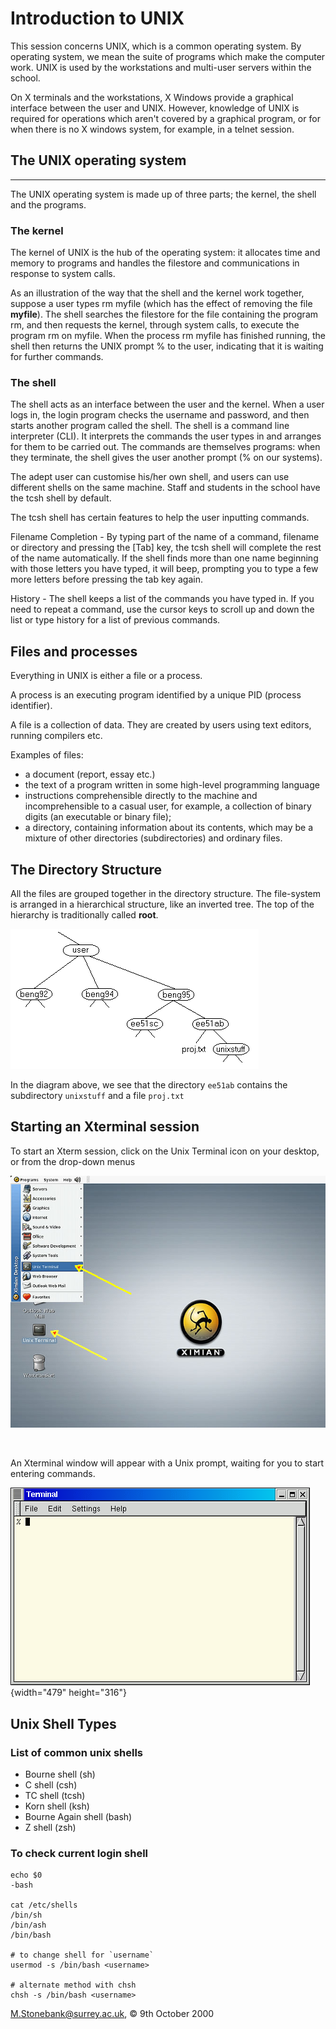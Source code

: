 # Introduction to UNIX

This session concerns UNIX, which is a common operating system. By
operating system, we mean the suite of programs which make the computer
work. UNIX is used by the workstations and multi-user servers within the
school.

On X terminals and the workstations, X Windows provide a graphical
interface between the user and UNIX. However, knowledge of UNIX is
required for operations which aren't covered by a graphical program, or
for when there is no X windows system, for example, in a telnet session.

## The UNIX operating system
-------------------------

The UNIX operating system is made up of three parts; the kernel, the
shell and the programs.

### The kernel

The kernel of UNIX is the hub of the operating system: it allocates time
and memory to programs and handles the filestore and communications in
response to system calls.

As an illustration of the way that the shell and the kernel work
together, suppose a user types rm myfile (which has the effect of
removing the file **myfile**). The shell searches the filestore for the
file containing the program rm, and then requests the kernel, through
system calls, to execute the program rm on myfile. When the process rm
myfile has finished running, the shell then returns the UNIX prompt % to
the user, indicating that it is waiting for further commands.

### The shell

The shell acts as an interface between the user and the kernel. When a
user logs in, the login program checks the username and password, and
then starts another program called the shell. The shell is a command
line interpreter (CLI). It interprets the commands the user types in and
arranges for them to be carried out. The commands are themselves
programs: when they terminate, the shell gives the user another prompt
(% on our systems).

The adept user can customise his/her own shell, and users can use
different shells on the same machine. Staff and students in the school
have the tcsh shell by default.

The tcsh shell has certain features to help the user inputting commands.

Filename Completion - By typing part of the name of a command, filename
or directory and pressing the \[Tab\] key, the tcsh shell will complete
the rest of the name automatically. If the shell finds more than one
name beginning with those letters you have typed, it will beep,
prompting you to type a few more letters before pressing the tab key
again.

History - The shell keeps a list of the commands you have typed in. If
you need to repeat a command, use the cursor keys to scroll up and down
the list or type history for a list of previous commands.

Files and processes
-------------------

Everything in UNIX is either a file or a process.

A process is an executing program identified by a unique PID (process
identifier).

A file is a collection of data. They are created by users using text
editors, running compilers etc.

Examples of files:

-   a document (report, essay etc.)
-   the text of a program written in some high-level programming
    language
-   instructions comprehensible directly to the machine and
    incomprehensible to a casual user, for example, a collection of
    binary digits (an executable or binary file);
-   a directory, containing information about its contents, which may be
    a mixture of other directories (subdirectories) and ordinary files.

The Directory Structure
-----------------------

All the files are grouped together in the directory structure. The
file-system is arranged in a hierarchical structure, like an inverted
tree. The top of the hierarchy is traditionally called **root**.

![The Unix file structure](Unix-Tutorial/tree.gif)

In the diagram above, we see that the directory `ee51ab` contains the
subdirectory `unixstuff` and a file `proj.txt`

Starting an Xterminal session
-----------------------------

To start an Xterm session, click on the Unix Terminal icon on your
desktop, or from the drop-down menus

![The Unix Terminal icon](Unix-Tutorial/unixterminal.jpg)

 

An Xterminal window will appear with a Unix prompt, waiting for you to
start entering commands.

![An X terminal window at the Unix prompt](Unix-Tutorial/gterm.gif){width="479"
height="316"}




## Unix Shell Types 



### List of common unix shells 

* Bourne shell (sh)
* C shell (csh)
* TC shell (tcsh)
* Korn shell (ksh)
* Bourne Again shell (bash)
* Z shell (zsh)


### To check current login shell 

    echo $0
    -bash

    cat /etc/shells 
    /bin/sh
    /bin/ash
    /bin/bash

    # to change shell for `username`
    usermod -s /bin/bash <username>

    # alternate method with chsh 
    chsh -s /bin/bash <username>





M.Stonebank@surrey.ac.uk, © 9th October 2000
